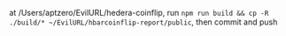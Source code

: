 at /Users/aptzero/EvilURL/hedera-coinflip, run `npm run build && cp -R ./build/* ~/EvilURL/hbarcoinflip-report/public`, then commit and push